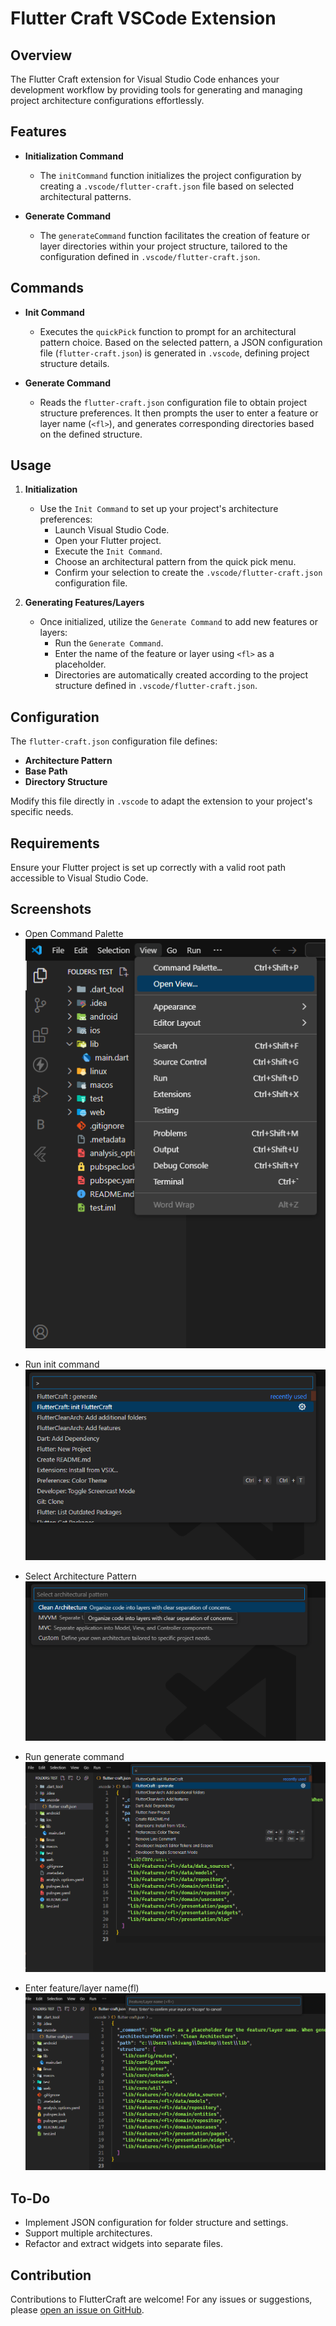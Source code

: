 # Flutter Craft VSCode Extension

## Overview

The Flutter Craft extension for Visual Studio Code enhances your development workflow by providing tools for generating and managing project architecture configurations effortlessly.

## Features

- **Initialization Command**

  - The `initCommand` function initializes the project configuration by creating a `.vscode/flutter-craft.json` file based on selected architectural patterns.

- **Generate Command**
  - The `generateCommand` function facilitates the creation of feature or layer directories within your project structure, tailored to the configuration defined in `.vscode/flutter-craft.json`.

## Commands

- **Init Command**

  - Executes the `quickPick` function to prompt for an architectural pattern choice. Based on the selected pattern, a JSON configuration file (`flutter-craft.json`) is generated in `.vscode`, defining project structure details.

- **Generate Command**
  - Reads the `flutter-craft.json` configuration file to obtain project structure preferences. It then prompts the user to enter a feature or layer name (`<fl>`), and generates corresponding directories based on the defined structure.

## Usage

1. **Initialization**

   - Use the `Init Command` to set up your project's architecture preferences:
     - Launch Visual Studio Code.
     - Open your Flutter project.
     - Execute the `Init Command`.
     - Choose an architectural pattern from the quick pick menu.
     - Confirm your selection to create the `.vscode/flutter-craft.json` configuration file.

2. **Generating Features/Layers**
   - Once initialized, utilize the `Generate Command` to add new features or layers:
     - Run the `Generate Command`.
     - Enter the name of the feature or layer using `<fl>` as a placeholder.
     - Directories are automatically created according to the project structure defined in `.vscode/flutter-craft.json`.

## Configuration

The `flutter-craft.json` configuration file defines:

- **Architecture Pattern**
- **Base Path**
- **Directory Structure**

Modify this file directly in `.vscode` to adapt the extension to your project's specific needs.

## Requirements

Ensure your Flutter project is set up correctly with a valid root path accessible to Visual Studio Code.

## Screenshots

- Open Command Palette
  ![ Open Command Palette](https://github.com/ShivangSrivastava/flutter-craft/blob/master/assets/Screenshot%20(1).png?raw=true)

- Run init command
  ![Run init command](https://github.com/ShivangSrivastava/flutter-craft/blob/master/assets/Screenshot%20(2).png?raw=true)
- Select Architecture Pattern
  ![Select Architecture Pattern](https://github.com/ShivangSrivastava/flutter-craft/blob/master/assets/Screenshot%20(3).png?raw=true)
- Run generate command
  ![Run generate command](https://github.com/ShivangSrivastava/flutter-craft/blob/master/assets/Screenshot%20(4).png?raw=true)
- Enter feature/layer name(fl)
  ![Enter feature/layer name(fl)](https://github.com/ShivangSrivastava/flutter-craft/blob/master/assets/Screenshot%20(5).png?raw=true)

## To-Do

- Implement JSON configuration for folder structure and settings.
- Support multiple architectures.
- Refactor and extract widgets into separate files.

## Contribution

Contributions to FlutterCraft are welcome!
For any issues or suggestions, please [open an issue on GitHub](https://github.com/ShivangSrivastava/flutter-craft/issues).

<!-- update: npx vsce package -->
<!-- extension install -->
